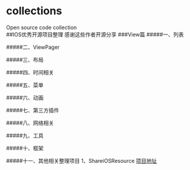 # collections
Open source code collection<br>
##IOS优秀开源项目整理
感谢这些作者开源分享
###View篇
#####一、列表

#####二、ViewPager

#####三、布局

#####四、时间相关

#####五、菜单

#####六、动画

#####七、第三方插件

#####八、网络相关

#####九、工具

#####十、框架

#####十一、其他相关整理项目
1、ShareiOSResource     [项目地址](https://github.com/Lafree317/ShareiOSResource) <br>
